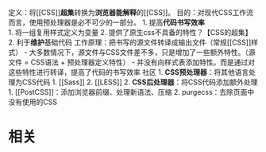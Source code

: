 定义：将[[CSS]]**超集**转换为**浏览器能解释**的[[CSS]]。
目的：对现代CSS工作流而言，使用预处理器是必不可少的一部分。
	1. 提高**代码书写效率**  
		1. 将一组复用样式定义为变量
		2. 提供了原生css不具备的特性？【CSS的超集】
	2. 利于**维护**基础代码
工作原理：把书写的源文件转译成输出文件（常规[[CSS]]样式）
	- 大多数情况下，源文件与CSS文件差不多，只是增加了一些额外特性。（源文件 = CSS语法 + 预处理器定义特性）
	- 并没有向样式表添加特性。而是通过对这些特性进行转译，提高了代码的书写效率
社区
	1. **CSS预处理器**：将其他语言处理为CSS代码
		1. [[Sass]] 
		2. [[LESS]] 
	2. **CSS后处理器**：将CSS代码添加额外处理
		1. [[PostCSS]]：添加浏览器前缀、处理新语法、压缩
		2. purgecss：去除页面中没有使用的CSS
# 相关
